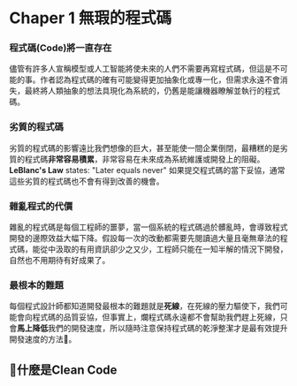 # Chaper 1 無瑕的程式碼

### 程式碼\(Code\)將一直存在

儘管有許多人宣稱模型或人工智能將使未來的人們不需要再寫程式碼，但這是不可能的事。作者認為程式碼的確有可能變得更加抽象化或專一化，但需求永遠不會消失，最終將人類抽象的想法具現化為系統的，仍舊是能讓機器瞭解並執行的程式碼。

### 劣質的程式碼

劣質的程式碼的影響遠比我們想像的巨大，甚至能使一間企業倒閉，最糟糕的是劣質的程式碼**非常容易積累**，非常容易在未來成為系統維護或開發上的阻礙。**LeBlanc's Law** states: "Later equals never" 如果提交程式碼的當下妥協，通常這些劣質的程式碼也不會有得到改善的機會。

### 雜亂程式的代價

雜亂的程式碼是每個工程師的噩夢，當一個系統的程式碼過於髒亂時，會導致程式開發的邊際效益大幅下降。假設每一次的改動都需要先閱讀過大量且毫無章法的程式碼，能從中汲取的有用資訊卻少之又少，工程師只能在一知半解的情況下開發，自然也不用期待有好成果了。

### 最根本的難題

每個程式設計師都知道開發最根本的難題就是**死線**，在死線的壓力驅使下，我們可能會向程式碼的品質妥協，但事實上，爛程式碼永遠都不會幫助我們趕上死線，只會**馬上降低**我們的開發速度，所以隨時注意保持程式碼的乾淨整潔才是最有效提升開發速度的方法。

## 什麼是Clean Code



